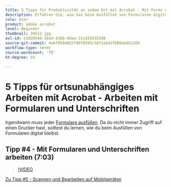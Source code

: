 ```yaml
---
title: 5 Tipps für Produktivität an jedem Ort mit Acrobat - Mit Forms und Unterschriften arbeiten
description: Erfahren Sie, wie Sie beim Ausfüllen von Formularen digital bleiben
role: User
product: adobe acrobat
level: Beginner
thumbnail: 34512.jpg
exl-id: e1dd4546-10ad-438b-9dae-31c4393353d8
source-git-commit: 4ebf9594025f98f0505c58f1ab43fb864ed51206
workflow-type: tm+mt
source-wordcount: '75'
ht-degree: 6%

---
```


# 5 Tipps für ortsunabhängiges Arbeiten mit Acrobat - Arbeiten mit Formularen und Unterschriften

Irgendwann muss jeder [Formulare ausfüllen](https://www.adobe.com/de/acrobat/online/sign-pdf.html). Da du nicht immer Zugriff auf einen Drucker hast, solltest du lernen, wie du beim Ausfüllen von Formularen digital bleibst.

## Tipp #4 - Mit Formularen und Unterschriften arbeiten (7:03)

>[!VIDEO](https://video.tv.adobe.com/v/34512?quality=12&learn=on&hidetitle=true)

[Zu Tipp #5 - Scannen und Bearbeiten auf Mobilgeräten](scan-and-edit-on-mobile.md)